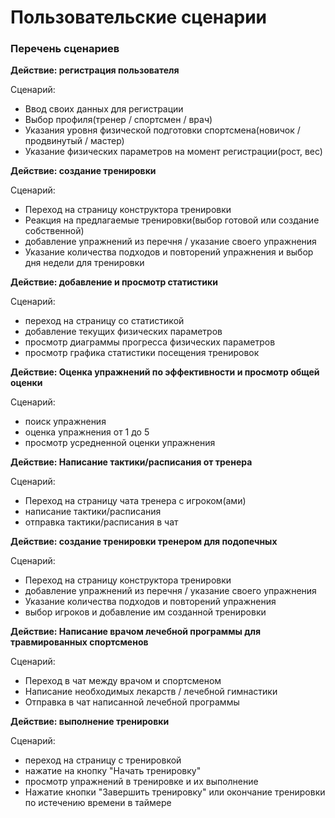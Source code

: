 # Пользовательские сценарии

### Перечень сценариев

**Действие: регистрация пользователя**

Сценарий:
* Ввод своих данных для регистрации
* Выбор профиля(тренер / спортсмен / врач)
* Указания уровня физической подготовки спортсмена(новичок / продвинутый / мастер)
* Указание физических параметров на момент регистрации(рост, вес)




**Действие: создание тренировки**

Сценарий:
* Переход на страницу конструктора тренировки
* Реакция на предлагаемые тренировки(выбор готовой или создание собственной)
* добавление упражнений из перечня / указание своего упражнения
* Указание количества подходов и повторений упражнения и выбор дня недели для тренировки
	



**Действие: добавление и просмотр статистики**

Сценарий:
* переход на страницу со статистикой
* добавление текущих физических параметров
* просмотр диаграммы прогресса физических параметров
* просмотр графика статистики посещения тренировок




**Действие:  Оценка упражнений по эффективности и просмотр общей оценки**

Сценарий:
* поиск упражнения
* оценка упражнения от 1 до 5
* просмотр усредненной оценки упражнения




**Действие: Написание тактики/расписания от тренера**

Сценарий:
* Переход на страницу чата тренера с игроком(ами)
* написание тактики/расписания
* отправка тактики/расписания в чат




**Действие: создание тренировки тренером для подопечных**

Сценарий:
* Переход на страницу конструктора тренировки
* добавление упражнений из перечня / указание своего упражнения
* Указание количества подходов и повторений упражнения
* выбор игроков и добавление им созданной тренировки




**Действие: Написание врачом лечебной программы для травмированных спортсменов**

Сценарий:
* Переход в чат между врачом и спортсменом
* Написание необходимых лекарств / лечебной гимнастики
* Отправка в чат написанной лечебной программы
	



**Действие: выполнение тренировки**

Сценарий:
* переход на страницу с тренировкой
* нажатие на кнопку "Начать тренировку"
* просмотр упражнений в тренировке и их выполнение
* Нажатие кнопки "Завершить тренировку" или окончание тренировки по истечению времени в таймере
